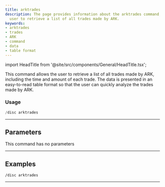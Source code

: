 ```yaml
---
title: arktrades
description: The page provides information about the arktrades command, which allows
  user to retrieve a list of all trades made by ARK.
keywords:
- arktrades
- trades
- ARK
- command
- data
- table format
---
```


import HeadTitle from '@site/src/components/General/HeadTitle.tsx';

<HeadTitle title="discovery: arktrades - Discord Reference | OpenBB Bot Docs" />

This command allows the user to retrieve a list of all trades made by ARK, including the time and amount of each trade. The data is presented in an easy-to-read table format so that the user can quickly analyze the trades made by ARK.

### Usage

```python wordwrap
/disc arktrades
```

---

## Parameters

This command has no parameters



---

## Examples

```
/disc arktrades
```
---
